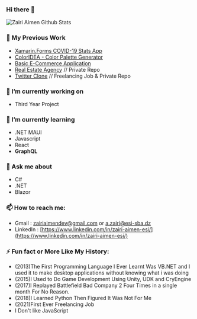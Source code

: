 ### Hi there 👋
![Zairi Aimen Github Stats](https://github-readme-stats.vercel.app/api?username=ZairiAimenDz&show_icons=true&theme=radical)

### 💼 My Previous Work

- [Xamarin.Forms COVID-19 Stats App](https://github.com/ZairiAimenDz/Covid19Xamarin) 
- [ColorIDEA - Color Palette Generator](https://github.com/ZairiAimenDz/ColorIDEA)  
- [Basic E-Commerce Application](https://github.com/ZairiAimenDz/Electronics-Store)
- [Real Estate Agency]() // Private Repo
- [Twitter Clone]() // Freelancing Job & Private Repo

### 🔭 I’m currently working on 

- Third Year Project

### 🌱 I’m currently learning 

- .NET MAUI
- Javascript
- React
- <b>GraphQL</b>

### 💬 Ask me about

- C#
- .NET
- Blazor

### 📫 How to reach me:

- Gmail : zairiaimendev@gmail.com or a.zairi@esi-sba.dz
- LinkedIn : [https://www.linkedin.com/in/zairi-aimen-esi/](https://www.linkedin.com/in/zairi-aimen-esi/)

### ⚡ Fun fact or More Like My History:

- (2013)The First Programming Language I Ever Learnt Was VB.NET and I used it to make desktop applications without knowing what i was doing 
- (2015)I Used to Do Game Development Using Unity, UDK and CryEngine 
- (2017)I Replayed Battlefield Bad Company 2 Four Times in a single month For No Reason.
- (2018)I Learned Python Then Figured It Was Not For Me
- (2021)First Ever Freelancing Job 
- I Don't like JavaScript
